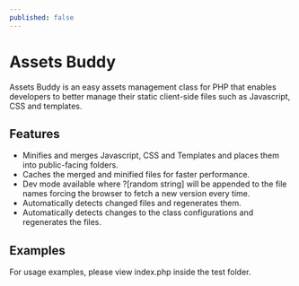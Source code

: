 ```yaml
---
published: false
---
```


Assets Buddy
============

Assets Buddy is an easy assets management class for PHP that enables developers to better manage their static client-side files such as Javascript, CSS and templates.

Features
--------
* Minifies and merges Javascript, CSS and Templates and places them into public-facing folders.
* Caches the merged and minified files for faster performance.
* Dev mode available where ?[random string] will be appended to the file names forcing the browser to fetch a new version every time.
* Automatically detects changed files and regenerates them.
* Automatically detects changes to the class configurations and regenerates the files. 

Examples
--------
For usage examples, please view index.php inside the test folder.
